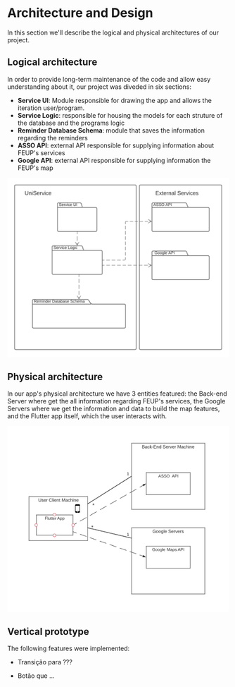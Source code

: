 # Architecture and Design
In this section we'll describe the logical and physical architectures of our project.


## Logical architecture
In order to provide long-term maintenance of the code and allow easy understanding about it, our project was diveded in six sections:
- **Service UI**: Module responsible for drawing the app and allows the iteration user/program.
- **Service Logic**: responsible for housing the models for each struture of the database and the programs logic
- **Reminder Database Schema**: module that saves the information regarding the reminders
- **ASSO API**: external API responsible for supplying information about FEUP's services
- **Google API**: external API responsible for supplying information the FEUP's map

![Logical architecture](/images/logical_architecture.png)

## Physical architecture

In our app's physical architecture we have 3 entities featured: the Back-end Server where get the all information regarding FEUP's services, the Google Servers where we get the information and data to build the map features, and the Flutter app itself, which the user interacts with.

![Physical architecture](/images/physical_architecture.png)


## Vertical prototype

The following features were implemented:

- Transição para ???

- Botão que ...

